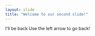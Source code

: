 ```yaml
---
layout: slide
title: "Welcome to our second slide!"
---
```

I'll be back
Use the left arrow to go back!
